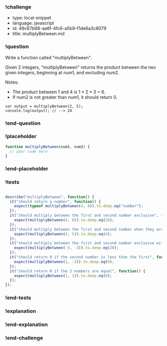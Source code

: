### !challenge

* type: local-snippet
* language: javascript
* id: 49c67b68-aa6f-4fc6-a5b9-f1de6a3c8079
* title: multiplyBetween.md

### !question

Write a function called "multiplyBetween".

Given 2 integers, "multiplyBetween" returns the product between the two given integers, beginning at num1, and excluding num2.

Notes:
* The product between 1 and 4 is 1 * 2 * 3 = 6.
* If num2 is not greater than num1, it should return 0.
```
var output = multiplyBetween(2, 5);
console.log(output); // --> 24
```

### !end-question

### !placeholder

```js
function multiplyBetween(num1, num2) {
  // your code here
}
```

### !end-placeholder

### !tests

```js

describe("multiplyBetween", function() {
  it("should return a number", function() {
    expect(typeof multiplyBetween(4, 8)).to.deep.eq("number");
  });
  it("should multiply between the first and second number exclusive", function() {
    expect(multiplyBetween(4, 6)).to.deep.eq(20);
  });
  it("should multiply between the first and second number when they are one number apart", function() {
    expect(multiplyBetween(4, 5)).to.deep.eq(4);
  });
  it("should multiply between the first and second number exclusive with negatives", function() {
    expect(multiplyBetween(-5, -3)).to.deep.eq(20);
  });
  it("should return 0 if the second number is less than the first", function() {
    expect(multiplyBetween(1, -3)).to.deep.eq(0);
  });
  it("should return 0 if the 2 numbers are equal", function() {
    expect(multiplyBetween(1, 1)).to.deep.eq(0);
  });
});

```

### !end-tests

### !explanation

### !end-explanation

### !end-challenge

